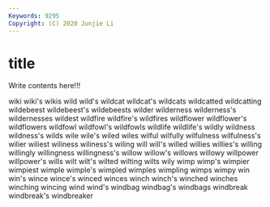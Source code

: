 ```yaml
---
Keywords: 9295
Copyright: (C) 2020 Junjie Li
---
```


# title

Write contents here!!!
 
wiki 
wiki's
wikis 
wild 
wild's 
wildcat 
wildcat's 
wildcats 
wildcatted 
wildcatting 
wildebeest 
wildebeest's
wildebeests 
wilder 
wilderness 
wilderness's 
wildernesses 
wildest 
wildfire 
wildfire's 
wildfires 
wildflower
wildflower's 
wildflowers 
wildfowl 
wildfowl's 
wildfowls 
wildlife 
wildlife's 
wildly 
wildness 
wildness's
wilds 
wile 
wile's 
wiled 
wiles 
wilful 
wilfully 
wilfulness 
wilfulness's 
wilier
wiliest 
wiliness 
wiliness's 
wiling 
will 
will's 
willed 
willies 
willies's 
willing
willingly 
willingness 
willingness's 
willow 
willow's 
willows 
willowy 
willpower 
willpower's 
wills
wilt 
wilt's 
wilted 
wilting 
wilts 
wily 
wimp 
wimp's 
wimpier 
wimpiest
wimple 
wimple's 
wimpled 
wimples 
wimpling 
wimps 
wimpy 
win 
win's 
wince
wince's 
winced 
winces 
winch 
winch's 
winched 
winches 
winching 
wincing 
wind
wind's 
windbag 
windbag's 
windbags 
windbreak 
windbreak's 
windbreaker 
